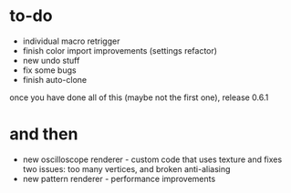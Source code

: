 # to-do

- individual macro retrigger
- finish color import improvements (settings refactor)
- new undo stuff
- fix some bugs
- finish auto-clone

once you have done all of this (maybe not the first one), release 0.6.1

# and then

- new oscilloscope renderer - custom code that uses texture and fixes two issues: too many vertices, and broken anti-aliasing
- new pattern renderer - performance improvements
